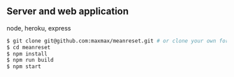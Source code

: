 ## Server and web application

node, heroku, express

```sh
$ git clone git@github.com:maxmax/meanreset.git # or clone your own fork
$ cd meanreset
$ npm install
$ npm run build
$ npm start
```
